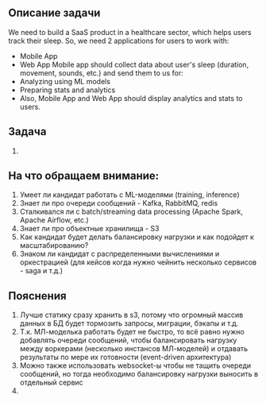 ## Описание задачи
We need to build a SaaS product in a healthcare sector, which helps users track their sleep.
So, we need 2 applications for users to work with:
* Mobile App
* Web App
Mobile app should collect data about user's sleep (duration, movement, sounds, etc.) and send them to us for:
* Analyzing using ML models
* Preparing stats and analytics
* Also, Mobile App and Web App should display analytics and stats to users.

## Задача
1. 

## На что обращаем внимание:
1. Умеет ли кандидат работать с ML-моделями (training, inference)
2. Знает ли про очереди сообщений - Kafka, RabbitMQ, redis
3. Сталкивался ли с batch/streaming data processing (Apache Spark, Apache Airflow, etc.)
4. Знает ли про объектные хранилища - S3
5. Как кандидат будет делать балансировку нагрузки и как подойдет к масштабированию?
6. Знаком ли кандидат с распределенными вычислениями и оркестрацией (для кейсов когда нужно чейнить несколько сервисов - saga и т.д.)

## Пояснения
1. Лучше статику сразу хранить в s3, потому что огромный массив данных в БД будет тормозить запросы, миграции, бэкапы и т.д.
2. Т.к. МЛ-моделька работать будет не быстро, то всё равно нужно добавлять очереди сообщений, чтобы балансировать нагрузку между воркерами (несколько инстансов МЛ-моделей) и отдавать результаты по мере их готовности (event-driven архитектура)
3. Можно также использовать websocket-ы чтобы не тащить очереди сообщений, но тогда необходимо балансировку нагрузки выносить в отдельный сервис
4. 
